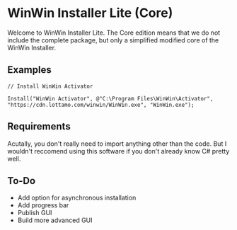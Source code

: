 # WinWin Installer Lite (Core)

Welcome to WinWin Installer Lite. The Core edition means that we do not include the complete package, but only a simplified modified core of the WinWin Installer.

## Examples

```
// Install WinWin Activator

Install("WinWin Activator", @"C:\Program Files\WinWin\Activator", "https://cdn.lottamo.com/winwin/WinWin.exe", "WinWin.exe");
```

## Requirements

Acutally, you don't really need to import anything other than the code. But I wouldn't reccomend using this software if you don't already know C# pretty well.

## To-Do

* Add option for asynchronous installation
* Add progress bar
* Publish GUI
* Build more advanced GUI
